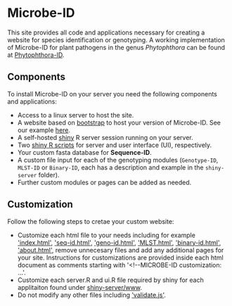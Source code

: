 Microbe-ID
===============

This site provides all code and applications necessary for creating a website for species identification or genotyping. A working implementation of Microbe-ID for plant pathogens in the genus *Phytophthora* can be found at [Phytophthora-ID](http://phytophthora-id.org).  

Components
------

To install Microbe-ID on your server you need the following components and applications:

- Access to a linux server to host the site.
- A website based on [bootstrap](http://getbootstrap.com) to host your version of Microbe-ID. See our example [here](./Bootstrap_files).
- A self-hosted [shiny](http://www.rstudio.com/shiny/) R server session running on your server.
- Two [shiny R scripts](./shiny-server/www/Readme.md) for server and user interface (UI), respectively.
- Your custom fasta database for **Sequence-ID**.
- A custom file input for each of the genotyping modules (`Genotype-ID`, `MLST-ID` or `Binary-ID`, each has a description and example in the `shiny-server` folder).
- Further custom modules or pages can be added as needed.

Customization
-------

Follow the following steps to cretae your custom website:

- Customize each html file to your needs including for example ['index.html'](./index.html), ['seq-id.html'](./seq-id.html), ['geno-id.html'](./geno-id.html), ['MLST.html'](./MLST.html), ['binary-id.html'](./binary-id.html), ['about.html'](./about.html), remove unnecesary files and add any additional pages for your site. Instructions for customizations are provided inside each html document as comments starting with '<!--MICROBE-ID customization: ...'.
- Customize each server.R and ui.R file required by shiny for each applitaiton found under [shiny-server/www](./shiny-server/www). 
- Do not modify any other files including ['validate.js'](./valdiate.js).
